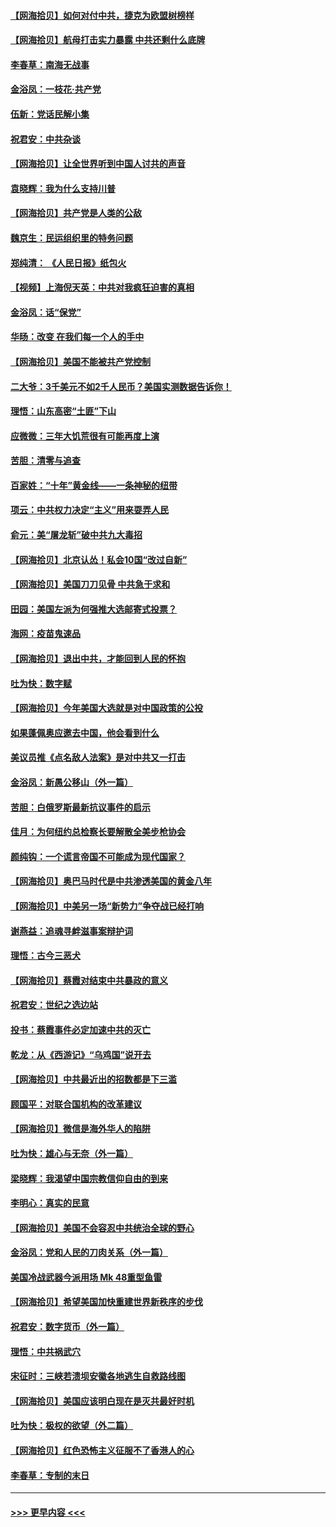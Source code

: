 #### [【网海拾贝】如何对付中共，捷克为欧盟树榜样](../pages/nsc993/n12374209.md?t=09021651) 
#### [【网海拾贝】航母打击实力暴露 中共还剩什么底牌](../pages/nsc993/n12371825.md?t=09021651) 
#### [李春草：南海无战事](../pages/nsc993/n12371159.md?t=09021651) 
#### [金浴凤：一枝花·共产党](../pages/nsc993/n12368757.md?t=09021651) 
#### [伍新：党话民解小集](../pages/nsc993/n12366907.md?t=09021651) 
#### [祝君安：中共杂谈](../pages/nsc993/n12366076.md?t=09021651) 
#### [【网海拾贝】让全世界听到中国人讨共的声音](../pages/nsc993/n12365569.md?t=09021651) 
#### [袁晓辉：我为什么支持川普](../pages/nsc993/n12362670.md?t=09021651) 
#### [【网海拾贝】共产党是人类的公敌](../pages/nsc993/n12363182.md?t=09021651) 
#### [魏京生：民运组织里的特务问题](../pages/nsc993/n12363010.md?t=09021651) 
#### [郑纯清： 《人民日报》纸包火](../pages/nsc993/n12362706.md?t=09021651) 
#### [【视频】上海倪天英：中共对我疯狂迫害的真相](../pages/nsc993/n12356341.md?t=09021651) 
#### [金浴凤：话“保党”](../pages/nsc993/n12361867.md?t=09021651) 
#### [华旸：改变 在我们每一个人的手中](../pages/nsc993/n12361774.md?t=09021651) 
#### [【网海拾贝】美国不能被共产党控制](../pages/nsc993/n12360271.md?t=09021651) 
#### [二大爷：3千美元不如2千人民币？美国实测数据告诉你！](../pages/nsc993/n12358563.md?t=09021651) 
#### [理悟：山东高密“土匪”下山](../pages/nsc993/n12358535.md?t=09021651) 
#### [应微微：三年大饥荒很有可能再度上演](../pages/nsc993/n12358523.md?t=09021651) 
#### [苦胆：清零与追查](../pages/nsc993/n12358501.md?t=09021651) 
#### [百家姓：“十年”黄金线——一条神秘的纽带](../pages/nsc993/n12358319.md?t=09021651) 
#### [项云：中共权力决定“主义”用来耍弄人民](../pages/nsc993/n12358172.md?t=09021651) 
#### [俞元：美“屠龙斩”破中共九大毒招](../pages/nsc993/n12357822.md?t=09021651) 
#### [【网海拾贝】北京认怂！私会10国“改过自新”](../pages/nsc993/n12357784.md?t=09021651) 
#### [【网海拾贝】美国刀刀见骨 中共急于求和](../pages/nsc993/n12355511.md?t=09021651) 
#### [田园：美国左派为何强推大选邮寄式投票？](../pages/nsc993/n12352963.md?t=09021651) 
#### [海网：疫苗鬼速品](../pages/nsc993/n12354438.md?t=09021651) 
#### [【网海拾贝】退出中共，才能回到人民的怀抱](../pages/nsc993/n12352634.md?t=09021651) 
#### [吐为快：数字赋](../pages/nsc993/n12352317.md?t=09021651) 
#### [【网海拾贝】今年美国大选就是对中国政策的公投](../pages/nsc993/n12350973.md?t=09021651) 
#### [如果蓬佩奥应邀去中国，他会看到什么](../pages/nsc993/n12350945.md?t=09021651) 
#### [美议员推《点名敌人法案》是对中共又一打击](../pages/nsc993/n12350765.md?t=09021651) 
#### [金浴凤：新愚公移山（外一篇）](../pages/nsc993/n12350253.md?t=09021651) 
#### [苦胆：白俄罗斯最新抗议事件的启示](../pages/nsc993/n12349989.md?t=09021651) 
#### [佳月：为何纽约总检察长要解散全美步枪协会](../pages/nsc993/n12349939.md?t=09021651) 
#### [颜纯钩：一个谎言帝国不可能成为现代国家？](../pages/nsc993/n12349898.md?t=09021651) 
#### [【网海拾贝】奥巴马时代是中共渗透美国的黄金八年](../pages/nsc993/n12349284.md?t=09021651) 
#### [【网海拾贝】中美另一场“新势力”争夺战已经打响](../pages/nsc993/n12346998.md?t=09021651) 
#### [谢燕益：追魂寻衅滋事案辩护词](../pages/nsc993/n12346892.md?t=09021651) 
#### [理悟：古今三恶犬](../pages/nsc993/n12345190.md?t=09021651) 
#### [【网海拾贝】蔡霞对结束中共暴政的意义](../pages/nsc993/n12344263.md?t=09021651) 
#### [祝君安：世纪之选边站](../pages/nsc993/n12342382.md?t=09021651) 
#### [投书：蔡霞事件必定加速中共的灭亡](../pages/nsc993/n12341881.md?t=09021651) 
#### [乾龙：从《西游记》“乌鸡国”说开去](../pages/nsc993/n12341690.md?t=09021651) 
#### [【网海拾贝】中共最近出的招数都是下三滥](../pages/nsc993/n12341593.md?t=09021651) 
#### [顾国平：对联合国机构的改革建议](../pages/nsc993/n12339928.md?t=09021651) 
#### [【网海拾贝】微信是海外华人的陷阱](../pages/nsc993/n12338868.md?t=09021651) 
#### [吐为快：雄心与无奈（外一篇）](../pages/nsc993/n12338132.md?t=09021651) 
#### [梁晓辉：我渴望中国宗教信仰自由的到来](../pages/nsc993/n12336657.md?t=09021651) 
#### [李明心：真实的民意](../pages/nsc993/n12336089.md?t=09021651) 
#### [【网海拾贝】美国不会容忍中共统治全球的野心](../pages/nsc993/n12336063.md?t=09021651) 
#### [金浴凤：党和人民的刀肉关系（外一篇）](../pages/nsc993/n12335834.md?t=09021651) 
#### [美国冷战武器今派用场 Mk 48重型鱼雷](../pages/nsc993/n12335354.md?t=09021651) 
#### [【网海拾贝】希望美国加快重建世界新秩序的步伐](../pages/nsc993/n12334224.md?t=09021651) 
#### [祝君安：数字货币（外一篇）](../pages/nsc993/n12334186.md?t=09021651) 
#### [理悟：中共祸武穴](../pages/nsc993/n12333962.md?t=09021651) 
#### [宋征时：三峡若溃坝安徽各地逃生自救路线图](../pages/nsc993/n12332450.md?t=09021651) 
#### [【网海拾贝】美国应该明白现在是灭共最好时机](../pages/nsc993/n12332313.md?t=09021651) 
#### [吐为快：极权的欲望（外二篇）](../pages/nsc993/n12332089.md?t=09021651) 
#### [【网海拾贝】红色恐怖主义征服不了香港人的心](../pages/nsc993/n12329296.md?t=09021651) 
#### [李春草：专制的末日](../pages/nsc993/n12329079.md?t=09021651) 

----
#### [ >>> 更早内容 <<< ](../indexes/nsc993-earlier.md)
